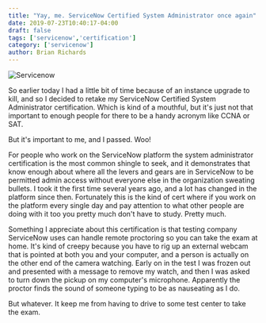 ```yaml
---
title: "Yay, me. ServiceNow Certified System Administrator once again"
date: 2019-07-23T10:40:17-04:00
draft: false
tags: ['servicenow','certification']
category: ['servicenow']
author: Brian Richards
---
```

![Servicenow](https://images.app.goo.gl/JrqiRtL6wNR6fKAQ9)

So earlier today I had a little bit of time because of an instance upgrade to kill, and so I decided to retake my ServiceNow Certified System Administrator certification. Which is kind of a mouthful, but it's just not that important to enough people for there to be a handy acronym like CCNA or SAT.

But it's important to me, and I passed. Woo!

For people who work on the ServiceNow platform the system administrator certification is the most common shingle to seek, and it demonstrates that know enough about where all the levers and gears are in ServiceNow to be permitted admin access without everyone else in the organization sweating bullets. I took it the first time several years ago, and a lot has changed in the platform since then. Fortunately this is the kind of cert where if you work on the platform every single day and pay attention to what other people are doing with it too you pretty much don't have to study. Pretty much.

Something I appreciate about this certification is that testing company ServiceNow uses can handle remote proctoring so you can take the exam at home. It's kind of creepy because you have to rig up an external webcam that is pointed at both you and your computer, and a person is actually on the other end of the camera watching. Early on in the test I was frozen out and presented with a message to remove my watch, and then I was asked to turn down the pickup on my computer's microphone. Apparently the proctor finds the sound of someone typing to be as nauseating as I do.

But whatever. It keep me from having to drive to some test center to take the exam.